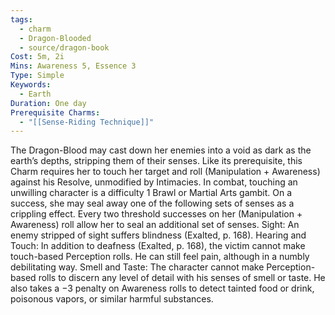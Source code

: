 ```yaml
---
tags:
  - charm
  - Dragon-Blooded
  - source/dragon-book
Cost: 5m, 2i
Mins: Awareness 5, Essence 3
Type: Simple
Keywords:
  - Earth
Duration: One day
Prerequisite Charms:
  - "[[Sense-Riding Technique]]"
---
```

The Dragon-Blood may cast down her enemies into a void as dark as the earth’s depths, stripping them of their senses. Like its prerequisite, this Charm requires her to touch her target and roll (Manipulation + Awareness) against his Resolve, unmodified by Intimacies. In combat, touching an unwilling character is a difficulty 1 Brawl or Martial Arts gambit. On a success, she may seal away one of the following sets of senses as a crippling effect. Every two threshold successes on her (Manipulation + Awareness) roll allow her to seal an additional set of senses. Sight: An enemy stripped of sight suffers blindness (Exalted, p. 168). Hearing and Touch: In addition to deafness (Exalted, p. 168), the victim cannot make touch-based Perception rolls. He can still feel pain, although in a numbly debilitating way. Smell and Taste: The character cannot make Perception-based rolls to discern any level of detail with his senses of smell or taste. He also takes a −3 penalty on Awareness rolls to detect tainted food or drink, poisonous vapors, or similar harmful substances.
